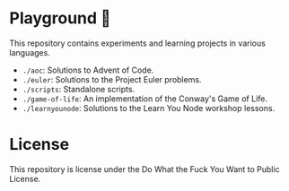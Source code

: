 # Playground 🎡

This repository contains experiments and learning projects in various languages.

- `./aoc`: Solutions to Advent of Code.
- `./euler`: Solutions to the Project Euler problems.
- `./scripts`: Standalone scripts.
- `./game-of-life`: An implementation of the Conway's Game of Life.
- `./learnyounode`: Solutions to the Learn You Node workshop lessons.

# License

This repository is license under the Do What the Fuck You Want to Public License.
